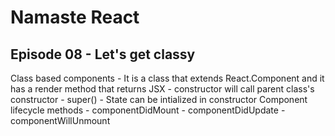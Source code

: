 # Namaste React

## Episode 08 - Let's get classy

Class based components
    - It is a class that extends React.Component and it has a render method that returns JSX
    - constructor will call parent class's constructor - super()
    - State can be intialized in constructor
Component lifecycle methods
    - componentDidMount
    - componentDidUpdate
    - componentWillUnmount
